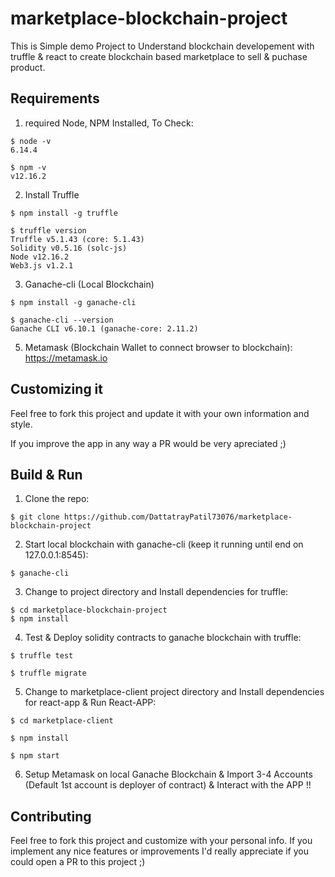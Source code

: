 # marketplace-blockchain-project

This is Simple demo Project to Understand blockchain developement with truffle & react to create blockchain based marketplace to sell & puchase product.

## Requirements

1. required Node, NPM Installed, To Check:

```console
$ node -v
6.14.4

$ npm -v
v12.16.2
```

2. Install Truffle

```console
$ npm install -g truffle

$ truffle version
Truffle v5.1.43 (core: 5.1.43)
Solidity v0.5.16 (solc-js)
Node v12.16.2
Web3.js v1.2.1
```

3. Ganache-cli (Local Blockchain)

```console
$ npm install -g ganache-cli

$ ganache-cli --version
Ganache CLI v6.10.1 (ganache-core: 2.11.2)
```

5. Metamask (Blockchain Wallet to connect browser to blockchain):
   https://metamask.io

## Customizing it

Feel free to fork this project and update it with your own information and style.

If you improve the app in any way a PR would be very apreciated ;)

## Build & Run

1. Clone the repo:

```console
$ git clone https://github.com/DattatrayPatil73076/marketplace-blockchain-project
```

2. Start local blockchain with ganache-cli (keep it running until end on 127.0.0.1:8545):

```console
$ ganache-cli
```

3. Change to project directory and Install dependencies for truffle:

```console
$ cd marketplace-blockchain-project
$ npm install
```

4. Test & Deploy solidity contracts to ganache blockchain with truffle:

```console
$ truffle test

$ truffle migrate

```

5. Change to marketplace-client project directory and Install dependencies for react-app & Run React-APP:

```console
$ cd marketplace-client

$ npm install

$ npm start

```

6. Setup Metamask on local Ganache Blockchain & Import 3-4 Accounts
   (Default 1st account is deployer of contract) & Interact with the APP !!

## Contributing

Feel free to fork this project and customize with your personal info. If you implement any nice features or improvements I'd really appreciate if you could open a PR to this project ;)
